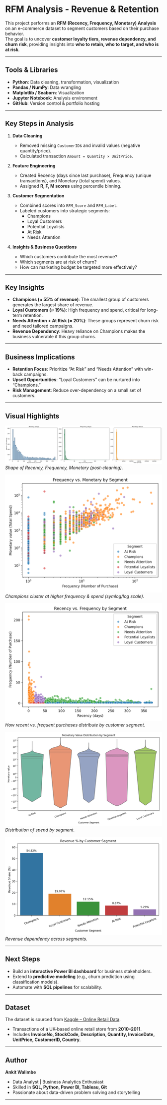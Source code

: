 # RFM Analysis - Revenue & Retention

This project performs an **RFM (Recency, Frequency, Monetary) Analysis** on an e-commerce dataset to segment customers based on their purchase behavior.  
The goal is to uncover **customer loyalty tiers, revenue dependency, and churn risk**, providing insights into **who to retain, who to target, and who is at risk**.

---

## Tools & Libraries
- **Python**: Data cleaning, transformation, visualization  
- **Pandas / NumPy**: Data wrangling  
- **Matplotlib / Seaborn**: Visualization  
- **Jupyter Notebook**: Analysis environment  
- **GitHub**: Version control & portfolio hosting  

---

## Key Steps in Analysis
1. **Data Cleaning**
   - Removed missing `CustomerID`s and invalid values (negative quantity/price).
   - Calculated transaction `Amount = Quantity × UnitPrice`.

2. **Feature Engineering**
   - Created Recency (days since last purchase), Frequency (unique transactions), and Monetary (total spend) values.
   - Assigned **R, F, M scores** using percentile binning.

3. **Customer Segmentation**
   - Combined scores into `RFM_Score` and `RFM_Label`.
   - Labeled customers into strategic segments:
     - Champions
     - Loyal Customers
     - Potential Loyalists
     - At Risk
     - Needs Attention

4. **Insights & Business Questions**
   - Which customers contribute the most revenue?
   - Which segments are at risk of churn?
   - How can marketing budget be targeted more effectively?

---

## Key Insights
- **Champions (≈ 55% of revenue)**: The smallest group of customers generates the largest share of revenue.  
- **Loyal Customers (≈ 19%)**: High frequency and spend, critical for long-term retention.  
- **Needs Attention + At Risk (≈ 20%)**: These groups represent churn risk and need tailored campaigns.  
- **Revenue Dependency**: Heavy reliance on Champions makes the business vulnerable if this group churns.

---

## Business Implications
- **Retention Focus**: Prioritize “At Risk” and “Needs Attention” with win-back campaigns.  
- **Upsell Opportunities**: “Loyal Customers” can be nurtured into “Champions.”  
- **Risk Management**: Reduce over-dependency on a small set of customers.  

---

## Visual Highlights
![RFM Distributions](outputs/figures/rfm_distribution.png)  
*Shape of Recency, Frequency, Monetary (post-cleaning).*

![F vs M Scatter (by Segment)](outputs/figures/freq_v_monetary_scatter.png)  
*Champions cluster at higher frequency & spend (symlog/log scale).*

![Recency vs Frequency](outputs/figures/recency_v_freq_scatter.png)  
*How recent vs. frequent purchases distribute by customer segment.*

![Monetary by Segment](outputs/figures/monetary_value_distribution.png)  
*Distribution of spend by segment.*

![Revenue Share by Segment](outputs/figures/revenue_share_per_customer.png)  
*Revenue dependency across segments.*

---

## Next Steps
- Build an **interactive Power BI dashboard** for business stakeholders.  
- Extend to **predictive modeling** (e.g., churn prediction using classification models).  
- Automate with **SQL pipelines** for scalability.  

---

## Dataset
The dataset is sourced from [Kaggle – Online Retail Data](https://www.kaggle.com/datasets/carrie1/ecommerce-data).  
- Transactions of a UK-based online retail store from **2010–2011**.  
- Includes **InvoiceNo, StockCode, Description, Quantity, InvoiceDate, UnitPrice, CustomerID, Country**.  

---

## Author
**Ankit Walimbe**  
- Data Analyst | Business Analytics Enthusiast  
- Skilled in **SQL, Python, Power BI, Tableau, Git**  
- Passionate about data-driven problem solving and storytelling  

---
